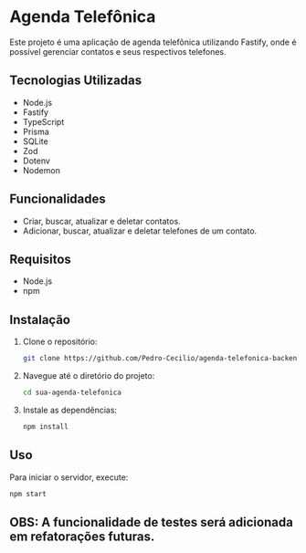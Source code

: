 # Agenda Telefônica

Este projeto é uma aplicação de agenda telefônica utilizando Fastify, onde é possível gerenciar contatos e seus respectivos telefones.

## Tecnologias Utilizadas

- Node.js
- Fastify
- TypeScript
- Prisma
- SQLite
- Zod
- Dotenv
- Nodemon

## Funcionalidades

- Criar, buscar, atualizar e deletar contatos.
- Adicionar, buscar, atualizar e deletar telefones de um contato.

## Requisitos

- Node.js
- npm

## Instalação

1. Clone o repositório:

    ```bash
    git clone https://github.com/Pedro-Cecilio/agenda-telefonica-backend.git
    ```

2. Navegue até o diretório do projeto:

    ```bash
    cd sua-agenda-telefonica
    ```

3. Instale as dependências:

    ```bash
    npm install
    ```

## Uso

Para iniciar o servidor, execute:

```bash
npm start
```




## OBS: A funcionalidade de testes será adicionada em refatorações futuras.
